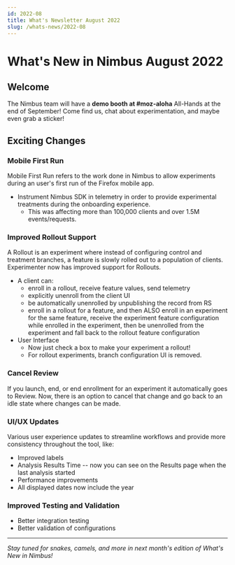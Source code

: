 ```yaml
---
id: 2022-08
title: What's Newsletter August 2022
slug: /whats-news/2022-08
---
```


# What's New in Nimbus August 2022

## Welcome

The Nimbus team will have a **demo booth at #moz-aloha** All-Hands at the end of September! Come find us, chat about experimentation, and maybe even grab a sticker!

## Exciting Changes

### Mobile First Run

Mobile First Run refers to the work done in Nimbus to allow experiments during an user's first run of the Firefox mobile app.
- Instrument Nimbus SDK in telemetry in order to provide experimental treatments during the onboarding experience.
  - This was affecting more than 100,000 clients and over 1.5M events/requests.

### Improved Rollout Support

A Rollout is an experiment where instead of configuring control and treatment branches, a feature is slowly rolled out to a population of clients. Experimenter now has improved support for Rollouts.
- A client can:
  - enroll in a rollout, receive feature values, send telemetry
  - explicitly unenroll from the client UI
  - be automatically unenrolled by unpublishing the record from RS
  - enroll in a rollout for a feature, and then ALSO enroll in an experiment for the same feature, receive the experiment feature configuration while enrolled in the experiment, then be unenrolled from the experiment and fall back to the rollout feature configuration
- User Interface
  - Now just check a box to make your experiment a rollout!
  - For rollout experiments, branch configuration UI is removed.

### Cancel Review

If you launch, end, or end enrollment for an experiment it automatically goes to Review. Now, there is an option
to cancel that change and go back to an idle state where changes can be made.

### UI/UX Updates

Various user experience updates to streamline workflows and provide more consistency throughout the tool, like:
- Improved labels
- Analysis Results Time -- now you can see on the Results page when the last analysis started
- Performance improvements
- All displayed dates now include the year

### Improved Testing and Validation

- Better integration testing
- Better validation of configurations

---

*Stay tuned for snakes, camels, and more in next month's edition of What's New in Nimbus!*
